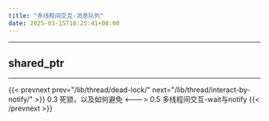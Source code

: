 ```yaml
---
title: "多线程间交互-消息队列"
date: 2025-03-15T16:25:41+08:00
---
```


***
## shared_ptr

***

{{< prevnext prev="/lib/thread/dead-lock/" next="/lib/thread/interact-by-notify/" >}}
0.3 死锁，以及如何避免
<--->
0.5 多线程间交互-wait与notify
{{< /prevnext >}}
